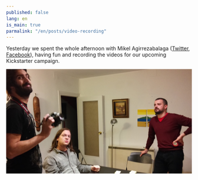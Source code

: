 ```yaml
---
published: false
lang: en
is_main: true
parmalink: "/en/posts/video-recording"
---
```


Yesterday we spent the whole afternoon with Mikel Agirrezabalaga ([Twitter](https://twitter.com/MAgirrezabalaga), [Facebook](https://facebook.com/mikel.agirrezabalagacantera)), having fun and recording the videos for our upcoming Kickstarter campaign.

<!--more-->

![20141111_182809.jpg](/_drafts/20141111_182809.jpg)